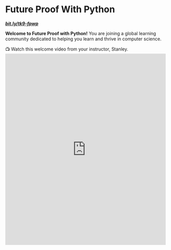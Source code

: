 # Future Proof With Python

**_[bit.ly/tk9-fpwp](https://bit.ly/tk9-fpwp)_**

**Welcome to Future Proof with Python!** You are joining a global learning community dedicated to helping you learn and thrive in computer science.

<aside>
  📺 Watch this welcome video from your instructor, Stanley.
</aside>

<div style="position: relative; height: 100%; width: 100%;">
  <iframe width="100%" height="600" src="https://www.youtube.com/embed/EBCXZTbOv74" title="Try Kibo - Future Proof With Python Intro Video" frameborder="0" allow="accelerometer; autoplay; clipboard-write; encrypted-media; gyroscope; picture-in-picture; web-share" allowfullscreen></iframe>
</div>

<!--
<iframe width="100%" height="600" src="https://youtu.be/EBCXZTbOv74" title="Welcome to Future Proof with Python - Try Kibo" frameborder="0" allow=" accelerometer; autoplay; clipboard-write; encrypted-media; gyroscope; picture-in-picture" allowfullscreen></iframe>
    -->
## What you'll learn

This course provides a foundation in Python programming, one of the most versatile and useful programming languages. You will learn core programming concepts such as variables, functions, conditionals and loops.

The course culminates in a project where you'll create a Python programs that are dynamic

## Course Overview

* Week 1: Working with data
* Week 2: Conditionals
* Week 3: Loops
* Week 4: Lists and loops
* Week 5: Review and Final Project

## How the course works

There are multiple ways you'll learn in this course:

* Read and engage with the materials on this site
* Attend live class and complete the activities in class
* Practice with exercises to try out the concepts
* Complete projects to demonstrate what you have learned

Active engagement is necessary for success in the course! You should try building various programs, so that you can explore the concepts in a variety of ways.

You are encouraged to seek out additional practice outside of the practice problems included in the course.


## Program schedule

Below is the  schedule for the program. Each day, your community managers will post a "Daily Peak" in Discord to share events for the day.

<div style="width:100%;height:500px;"><iframe src="https://docs.google.com/presentation/d/e/2PACX-1vTLFayXhj7x-r-CJ-0VdGMpK8w-8FtAo2zv2sqslFHRZes9CgoSenIc_V26HrDwDn_QAzp_v7q81Z6J/embed?" frameborder="0" sandbox="allow-scripts allow-popups allow-top-navigation-by-user-activation allow-forms allow-same-origin" allowfullscreen="" style="width: 100%; height: 100%; border-radius: 1px; pointer-events: auto; background-color: white;"></iframe></div>

---

Copyright © 2022 Kibo, Inc. All Rights Reserved.
